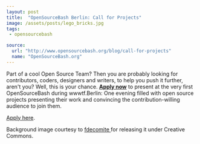 ```yaml
---
layout: post
title:  "OpenSourceBash Berlin: Call for Projects"
image: /assets/posts/lego_bricks.jpg
tags:
 - opensourcebash

source:
  url: "http://www.opensourcebash.org/blog/call-for-projects"
  name: "OpenSourceBash.org"
---
```


Part of a cool Open Source Team? Then you are probably looking for contributors, coders, designers and writers, to help you push it further, aren't you? Well, this is your chance. **[Apply now](/apply/)** to present at the very first OpenSourceBash during wwwtf.Berlin: One evening filled with open source projects presenting their work and convincing the contribution-willing audience to join them.

[Apply here](http://www.opensourcebash.org/apply/).


Background image courtesy to [fdecomite
](https://www.flickr.com/photos/fdecomite/2710132377/) for releasing it under Creative Commons.
